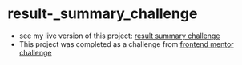 # result-_summary_challenge
* see my live version of this project: [result summary challenge](https://younes-aouka.github.io/result-_summary_challenge/) <br>
* This project was completed as a challenge from [frontend mentor challenge](https://www.frontendmentor.io/challenges/results-summary-component-CE_K6s0maV)
